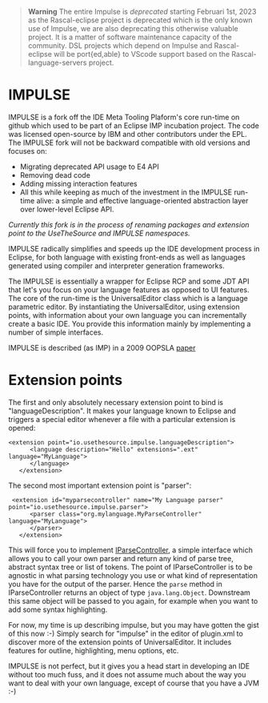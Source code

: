 > **Warning**
> The entire Impulse is _deprecated_ starting Februari 1st, 2023 as the Rascal-eclipse project is deprecated
> which is the only known use of Impulse, we are also deprecating this otherwise valuable project. It is a matter
> of software maintenance capacity of the community. DSL projects which depend on Impulse and Rascal-eclipse will
> be port{ed,able} to VScode support based on the Rascal-language-servers project. 

IMPULSE
=======

IMPULSE is a fork off the IDE Meta Tooling Plaform's core run-time on github which used to be part of an Eclipse IMP incubation project. The code was licensed open-source by IBM and other contributors under the EPL. The IMPULSE fork will not be backward compatible with old versions and focuses on:

* Migrating deprecated API usage to E4 API
* Removing dead code
* Adding missing interaction features
* All this while keeping as much of the investment in the IMPULSE run-time alive: a simple and effective language-oriented abstraction layer over lower-level Eclipse API.

_Currently this fork is in the process of renaming packages and extension point to the UseTheSource and IMPULSE namespaces._

IMPULSE radically simplifies and speeds up the IDE development process in Eclipse, for both language with existing 
front-ends as well as languages generated using compiler and interpreter generation frameworks.

The IMPULSE is essentially a wrapper for Eclipse RCP and some JDT API that let's you focus on your language features 
as opposed to UI features. The core of the run-time is the UniversalEditor class which is a language parametric editor. 
By instantiating the UniversalEditor, using extension points, with information about your own language you can incrementally 
create a basic IDE. You provide this information mainly by implementing a number of simple interfaces.

IMPULSE is described (as IMP) in a 2009 OOPSLA [paper](http://dl.acm.org/citation.cfm?id=1640104)

# Extension points 

The first and only absolutely necessary extension point to bind is "languageDescription". It makes your language known to
Eclipse and triggers a special editor whenever a file with a particular extension is opened:

```
<extension point="io.usethesource.impulse.languageDescription">
      <language description="Hello" extensions=".ext" language="MyLanguage">
      </language>
   </extension>
``` 

The second most important extension point is "parser":

```
 <extension id="myparsecontroller" name="My Language parser" point="io.usethesource.impulse.parser">
      <parser class="org.mylanguage.MyParseController" language="MyLanguage">
      </parser>
   </extension>
```

This will force you to implement [IParseController](https://github.com/usethesource/impulse/blob/master/src/io/usethesource/impulse/parser/IParseController.java), a simple interface which allows you to call your own parser and
return any kind of parse tree, abstract syntax tree or list of tokens. The point of IParseController is to be agnostic in 
what parsing technology you use or what kind of representation you have for the output of the parser. Hence the `parse` method
in IParseController returns an object of type `java.lang.Object`. Downstream this same object will be passed to you again,
for example when you want to add some syntax highlighting.

For now, my time is up describing impulse, but you may have gotten the gist of this now :-) Simply search for "impulse" in 
the editor of plugin.xml to discover more of the extension points of UniversalEditor. It includes features for outline, 
highlighting, menu options, etc.

IMPULSE is not perfect, but it gives you a head start in developing an IDE without too much fuss, and it does not assume
much about the way you want to deal with your own language, except of course that you have a JVM :-)

